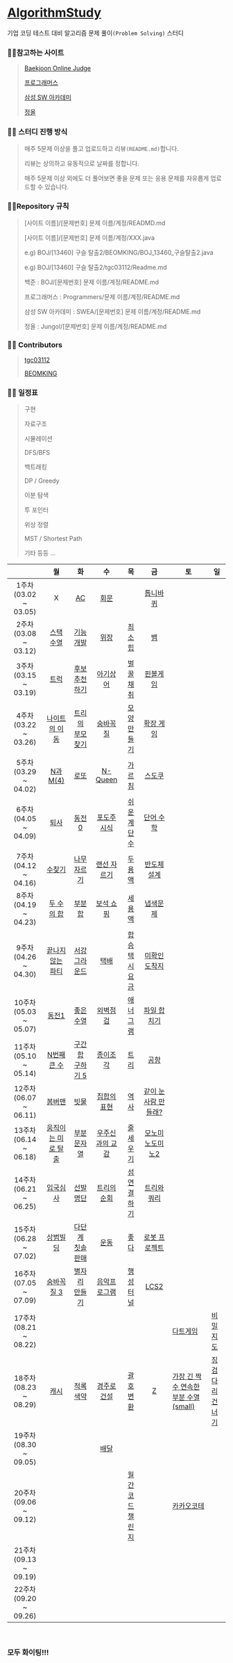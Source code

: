 # **[AlgorithmStudy](https://github.com/BEOMKING/AlgorithmStudy)**

기업 코딩 테스트 대비 알고리즘 문제 풀이`(Problem Solving)` 스터디

### :family_man_girl:참고하는 사이트

> [Baekjoon Online Judge](https://www.acmicpc.net/)
>
> [프로그래머스](https://programmers.co.kr/)
>
> [삼성 SW 아카데미](https://swexpertacademy.com/)
>
> [정올](http://www.jungol.co.kr/)

### :family_man_girl: 스터디 진행 방식

> 매주 5문제 이상을 풀고 업로드하고 리뷰`(README.md)`합니다.
>
> 리뷰는 상의하고 유동적으로 날짜를 정합니다. 
>
> 매주 5문제 이상 외에도 더 풀어보면 좋을 문제 또는 응용 문제를 자유롭게 업로드할 수 있습니다.

### :family_man_girl:Repository 규칙

> [사이트 이름]/[문제번호] 문제 이름/계정/READMD.md
>
> [사이트 이름]/[문제번호] 문제 이름/계정/XXX.java
>
> e.g) BOJ/[13460] 구슬 탈출2/BEOMKING/BOJ_13460_구슬탈출2.java
>
> e.g) BOJ/[13460] 구슬 탈출2/tgc03112/Readme.md
>
> 백준 : BOJ/[문제번호] 문제 이름/계정/README.md
>
> 프로그래머스 : Programmers/문제 이름/계정/README.md
>
> 삼성 SW 아카데미 : SWEA/[문제번호] 문제 이름/계정/README.md
>
> 정올 : Jungol/[문제번호] 문제 이름/계정/README.md

### :family_man_girl: Contributors

> [tgc03112](https://github.com/tgc03112)
>
> [BEOMKING](https://github.com/BEOMKING)

### :family_man_girl: 일정표

> 구현
>
> 자료구조
>
> 시뮬레이션
>
> DFS/BFS
>
> 백트래킹
>
> DP / Greedy
>
> 이분 탐색
>
> 투 포인터
>
> 위상 정렬
>
> MST / Shortest Path
>
> 기타 등등 ...

|                       |                              월                              |                              화                              |                              수                              |                              목                              |                              금                              | 토                                                           | 일                                                           |
| :-------------------: | :----------------------------------------------------------: | :----------------------------------------------------------: | :----------------------------------------------------------: | :----------------------------------------------------------: | :----------------------------------------------------------: | ------------------------------------------------------------ | ------------------------------------------------------------ |
| 1주차(03.02 ~ 03.05)  |                              X                               |          [AC](https://www.acmicpc.net/problem/5430)          |        [회문](https://www.acmicpc.net/problem/17609)         |                             []()                             |      [톱니바퀴](https://www.acmicpc.net/problem/14891)       |                                                              |                                                              |
| 2주차(03.08 ~ 03.12)  |      [스택 수열](https://www.acmicpc.net/problem/1874)       | [기능개발](https://programmers.co.kr/learn/courses/30/lessons/42586) | [위장](https://programmers.co.kr/learn/courses/30/lessons/42578) |        [최소힙](https://www.acmicpc.net/problem/1927)        |          [뱀](https://www.acmicpc.net/problem/3190)          |                                                              |                                                              |
| 3주차(03.15 ~ 03.19)  |        [트럭](https://www.acmicpc.net/problem/13335)         |    [후보 추천하기](https://www.acmicpc.net/problem/1713)     |      [아기상어](https://www.acmicpc.net/problem/16236)       | [벌꿀채취](https://swexpertacademy.com/main/code/problem/problemDetail.do?contestProbId=AV5V4A46AdIDFAWu) | [핀볼게임](https://swexpertacademy.com/main/code/problem/problemDetail.do?contestProbId=AWXRF8s6ezEDFAUo) |                                                              |                                                              |
| 4주차(03.22 ~ 03.26)  |    [나이트의 이동](https://www.acmicpc.net/problem/7562)     |  [트리의 부모 찾기](https://www.acmicpc.net/problem/11725)   |       [숨바꼭질](https://www.acmicpc.net/problem/1697)       |     [모양만들기](https://www.acmicpc.net/problem/16932)      |      [확장 게임](https://www.acmicpc.net/problem/16920)      |                                                              |                                                              |
| 5주차(03.29 ~ 04.02)  |      [N과 M(4)](https://www.acmicpc.net/problem/15652)       |         [로또](https://www.acmicpc.net/problem/6603)         |       [N-Queen](https://www.acmicpc.net/problem/9663)        |        [가르침](https://www.acmicpc.net/problem/1062)        |        [스도쿠](https://www.acmicpc.net/problem/2580)        |                                                              |                                                              |
| 6주차(04.05 ~ 04.09)  |        [퇴사](https://www.acmicpc.net/problem/14501)         |       [동전 0](https://www.acmicpc.net/problem/11047)        |     [포도주 시식](https://www.acmicpc.net/problem/2156)      |    [쉬운 계단 수](https://www.acmicpc.net/problem/10844)     |      [단어 수학](https://www.acmicpc.net/problem/1339)       |                                                              |                                                              |
| 7주차(04.12 ~ 04.16)  |        [수찾기](https://www.acmicpc.net/problem/1920)        |     [나무 자르기](https://www.acmicpc.net/problem/2805)      |     [랜선 자르기](https://www.acmicpc.net/problem/1654)      |       [두 용액](https://www.acmicpc.net/problem/2470)        |     [반도체 설계](https://www.acmicpc.net/problem/2352)      |                                                              |                                                              |
| 8주차(04.19 ~ 04.23)  |      [두 수의 합](https://www.acmicpc.net/problem/3273)      |        [부분합](https://www.acmicpc.net/problem/1806)        | [보석 쇼핑](https://programmers.co.kr/learn/courses/30/lessons/67258) |       [세 용액](https://www.acmicpc.net/problem/2473)        |       [냅색문제](https://www.acmicpc.net/problem/1450)       |                                                              |                                                              |
| 9주차(04.26 ~ 04.30)  |  [끝나지 않는 파티](https://www.acmicpc.net/problem/11265)   |    [서강 그라운드](https://www.acmicpc.net/problem/14938)    |         [택배](https://www.acmicpc.net/problem/1719)         | [합승 택시 요금](https://programmers.co.kr/learn/courses/30/lessons/72413) |    [미확인 도착지](https://www.acmicpc.net/problem/9370)     |                                                              |                                                              |
| 10주차(05.03 ~ 05.07) |        [동전1](https://www.acmicpc.net/problem/2293)         |      [좋은 수열](https://www.acmicpc.net/problem/2661)       | [외벽점검](https://programmers.co.kr/learn/courses/30/lessons/60062) |       [애너그램](https://www.acmicpc.net/problem/6443)       |     [파일 합치기](https://www.acmicpc.net/problem/11066)     |                                                              |                                                              |
| 11주차(05.10 ~ 05.14) |     [N번째 큰 수](https://www.acmicpc.net/problem/2075)      |  [구간 합 구하기 5](https://www.acmicpc.net/problem/11660)   |      [종이조각](https://www.acmicpc.net/problem/14391)       |         [트리](https://www.acmicpc.net/problem/4256)         |        [공항](https://www.acmicpc.net/problem/10775)         |                                                              |                                                              |
| 12주차(06.07 ~ 06.11) |       [봄버맨](https://www.acmicpc.net/problem/16918)        |        [빗물](https://www.acmicpc.net/problem/14719)         |     [집합의 표현](https://www.acmicpc.net/problem/1717)      |         [역사](https://www.acmicpc.net/problem/1613)         | [같이 눈사람 만들래?](https://www.acmicpc.net/problem/20366) |                                                              |                                                              |
| 13주차(06.14 ~ 06.18) | [움직이는 미로 탈출](https://www.acmicpc.net/problem/16954)  |     [부분 문자열](https://www.acmicpc.net/problem/16916)     |   [우주신과의 교감](https://www.acmicpc.net/problem/1774)    |       [줄세우기](https://www.acmicpc.net/problem/2631)       |   [모노미노도미노2](https://www.acmicpc.net/problem/20061)   |                                                              |                                                              |
| 14주차(06.21 ~ 06.25) |       [입국심사](https://www.acmicpc.net/problem/3079)       |       [선발명단](https://www.acmicpc.net/problem/3980)       |     [트리의 순회](https://www.acmicpc.net/problem/2263)      | [섬 연결하기](https://programmers.co.kr/learn/courses/30/lessons/42861) |     [트리와 쿼리](https://www.acmicpc.net/problem/15681)     |                                                              |                                                              |
| 15주차(06.28 ~ 07.02) |       [상범빌딩](https://www.acmicpc.net/problem/6593)       | [다단계 칫솔 판매](https://programmers.co.kr/learn/courses/30/lessons/77486) |         [운동](https://www.acmicpc.net/problem/1956)         |         [좋다](https://www.acmicpc.net/problem/1253)         |    [로봇 프로젝트](https://www.acmicpc.net/problem/3649)     |                                                              |                                                              |
| 16주차(07.05 ~ 07.09) |     [숨바꼭질 3](https://www.acmicpc.net/problem/13549)      |    [별자리 만들기](https://www.acmicpc.net/problem/4386)     |     [음악프로그램](https://www.acmicpc.net/problem/2623)     |       [행성터널](https://www.acmicpc.net/problem/2887)       |         [LCS2](https://www.acmicpc.net/problem/9252)         |                                                              |                                                              |
| 17주차(08.21 ~ 08.22) |                                                              |                                                              |                                                              |                                                              |                                                              | [다트게임](https://programmers.co.kr/learn/courses/30/lessons/17682) | [비밀지도](https://programmers.co.kr/learn/courses/30/lessons/17681) |
| 18주차(08.23 ~ 08.29) | [캐시](https://programmers.co.kr/learn/courses/30/lessons/17680) |      [적록색약](https://www.acmicpc.net/problem/10026)       | [경주로 건설](https://programmers.co.kr/learn/courses/30/lessons/67259) | [괄호 변환](https://programmers.co.kr/learn/courses/30/lessons/60058) |          [Z](https://www.acmicpc.net/problem/1074)           | [가장 긴 짝수 연속한 부분 수열 (small)](https://www.acmicpc.net/problem/22857) | [징검다리 건너기](https://programmers.co.kr/learn/courses/30/lessons/64062) |
| 19주차(08.30 ~ 09.05) |                                                              |                                                              |         [배달](https://www.acmicpc.net/problem/1175)         |                                                              |                                                              |                                                              |                                                              |
| 20주차(09.06 ~ 09.12) |                                                              |                                                              |                                                              | [월간코드챌린지](https://programmers.co.kr/competitions/1581?slug=monthly-code-challenge-s3) |                                                              | [카카오코테](https://programmers.co.kr/competitions/1571?slug=2022-kakao-blind-recruitment) |                                                              |
| 21주차(09.13 ~ 09.19) |                                                              |                                                              |                                                              |                                                              |                                                              |                                                              |                                                              |
| 22주차(09.20 ~ 09.26) |                                                              |                                                              |                                                              |                                                              |                                                              |                                                              |                                                              |

<br>

### **모두 화이팅!!!**

